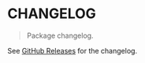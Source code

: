 # CHANGELOG

> Package changelog.

See [GitHub Releases](https://github.com/stdlib-js/stats-base-dists-erlang-quantile/releases) for the changelog.